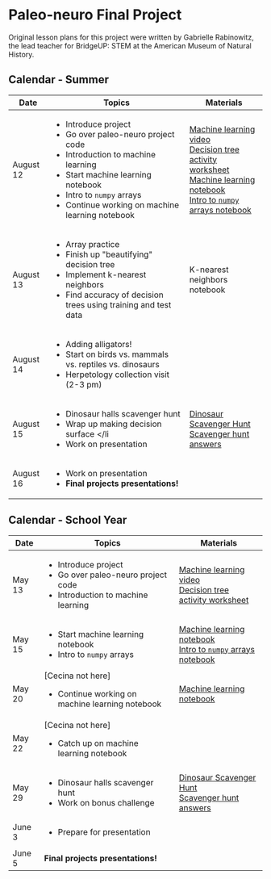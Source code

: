 # Paleo-neuro Final Project
Original lesson plans for this project were written by Gabrielle Rabinowitz, the lead teacher for BridgeUP: STEM at the American Museum of Natural History.

## Calendar - Summer

| Date     |      Topics      |  Materials |
|----------|-------------|------|
  | August 12 | <ul><li> Introduce project </li><li> Go over paleo-neuro project code </li><li> Introduction to machine learning </li><li> Start machine learning notebook </li><li> Intro to `numpy` arrays </li><li> Continue working on machine learning notebook | [Machine learning video](https://www.youtube.com/watch?v=f_uwKZIAeM0) <br> [Decision tree activity worksheet](https://github.com/babichmorrowc/paleoneuro_unit/blob/master/other_materials/machine_learning/DecisionTreeActivity.md) <br> [Machine learning notebook](https://github.com/babichmorrowc/paleoneuro_unit/blob/master/notebooks/PaleoNeuro_FinalProject.ipynb) <br> [Intro to `numpy` arrays notebook](https://github.com/babichmorrowc/paleoneuro_unit/blob/master/notebooks/NumPy_arrays.ipynb) |
  | August 13 | <ul><li>  Array practice </li><li> Finish up "beautifying" decision tree </li><li> Implement k-nearest neighbors </li><li> Find accuracy of decision trees using training and test data | K-nearest neighbors notebook |
  | August 14 | <ul><li>  Adding alligators! </li><li> Start on birds vs. mammals vs. reptiles vs. dinosaurs </li><li> Herpetology collection visit (2-3 pm) | |
  | August 15 | <ul><li> Dinosaur halls scavenger hunt </li><li> Wrap up making decision surface </li<li> Work on presentation | [Dinosaur Scavenger Hunt](https://github.com/babichmorrowc/paleoneuro_unit/blob/master/other_materials/dino_scavenger_hunt/ScavengerHunt.md) <br> [Scavenger hunt answers](https://github.com/babichmorrowc/paleoneuro_unit/blob/master/other_materials/dino_scavenger_hunt/ScavengerHunt_Answers.md)|
  | August 16 | <ul><li> Work on presentation </li><li> **Final projects presentations!** |  |



## Calendar - School Year

| Date     |      Topics      |  Materials |
|----------|-------------|------|
  | May 13 | <ul><li> Introduce project </li><li> Go over paleo-neuro project code </li><li> Introduction to machine learning | [Machine learning video](https://www.youtube.com/watch?v=f_uwKZIAeM0) <br> [Decision tree activity worksheet](https://github.com/babichmorrowc/paleoneuro_unit/blob/master/other_materials/machine_learning/DecisionTreeActivity.md) |
  | May 15 | <ul><li> Start machine learning notebook </li><li> Intro to `numpy` arrays | [Machine learning notebook](https://github.com/babichmorrowc/paleoneuro_unit/blob/master/notebooks/PaleoNeuro_FinalProject.ipynb) <br> [Intro to `numpy` arrays notebook](https://github.com/babichmorrowc/paleoneuro_unit/blob/master/notebooks/NumPy_arrays.ipynb)|
  | May 20 | [Cecina not here] <ul><li> Continue working on machine learning notebook | [Machine learning notebook](https://github.com/babichmorrowc/paleoneuro_unit/blob/master/notebooks/PaleoNeuro_FinalProject.ipynb) |
  | May 22 | [Cecina not here] <ul><li> Catch up on machine learning notebook | |
  | May 29 | <ul><li> Dinosaur halls scavenger hunt </li><li> Work on bonus challenge | [Dinosaur Scavenger Hunt](https://github.com/babichmorrowc/paleoneuro_unit/blob/master/other_materials/dino_scavenger_hunt/ScavengerHunt.md) <br> [Scavenger hunt answers](https://github.com/babichmorrowc/paleoneuro_unit/blob/master/other_materials/dino_scavenger_hunt/ScavengerHunt_Answers.md) |
  | June 3 | <ul><li> Prepare for presentation | |
  | June 5 | **Final projects presentations!** | |
